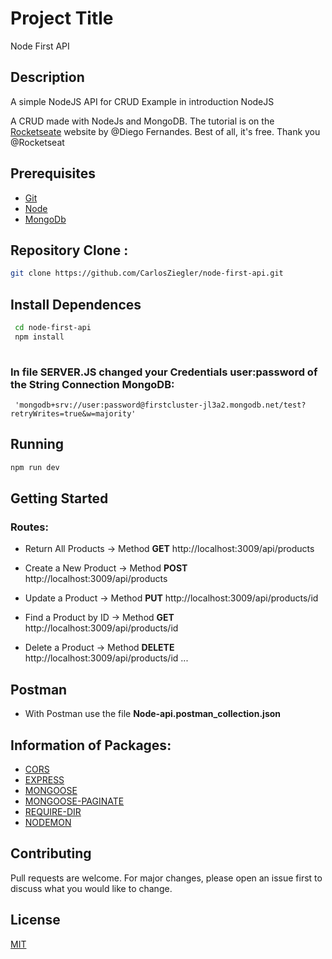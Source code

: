 # Project Title
Node First API

## Description
A simple NodeJS API for CRUD Example in introduction NodeJS 

A CRUD made with NodeJs and MongoDB. The tutorial is on the [Rocketseate](https://rocketseat.com.br/) website by @Diego Fernandes.
Best of all, it's free.
Thank you @Rocketseat



## Prerequisites

* [Git](https://git-scm.com/)
* [Node](https://nodejs.org)
* [MongoDb](https://www.mongodb.com/)

## Repository Clone :
 ```bash
 git clone https://github.com/CarlosZiegler/node-first-api.git
 
 ```
## Install Dependences
 ```bash
  cd node-first-api
  npm install
  
  ```
 
### In file SERVER.JS changed your Credentials user:password of the String Connection MongoDB:

     'mongodb+srv://user:password@firstcluster-jl3a2.mongodb.net/test?retryWrites=true&w=majority'

     
## Running
  ```bash
 npm run dev
 ```
## Getting Started
### Routes: 
 
 * Return All Products -> Method __GET__ http://localhost:3009/api/products
 
 * Create a New Product -> Method __POST__ http://localhost:3009/api/products
 
 * Update a Product -> Method __PUT__ http://localhost:3009/api/products/id
 
 * Find a Product by ID -> Method __GET__ http://localhost:3009/api/products/id
 
 * Delete a Product -> Method __DELETE__ http://localhost:3009/api/products/id
 ...
 
## Postman
 * With Postman use the file **Node-api.postman_collection.json**
 
 
## Information of Packages:

* [CORS](https://www.npmjs.com/package/cors) 
* [EXPRESS](https://www.npmjs.com/package/express)
* [MONGOOSE](https://www.npmjs.com/package/mongoose)
* [MONGOOSE-PAGINATE](https://www.npmjs.com/package/mongoose-paginate)
* [REQUIRE-DIR](https://www.npmjs.com/package/require-dir)
* [NODEMON](https://www.npmjs.com/package/nodemon)    
   
## Contributing
 Pull requests are welcome. For major changes, please open an issue first to discuss what you would like to change.

## License
[MIT](https://choosealicense.com/licenses/mit/)
